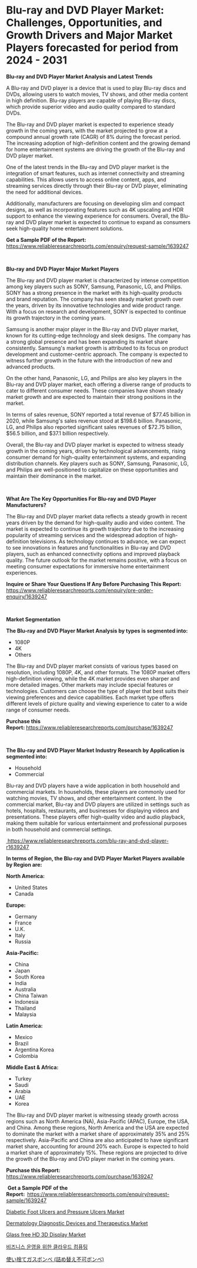 <p><h1>Blu-ray and DVD Player Market: Challenges, Opportunities, and Growth Drivers and Major Market Players forecasted for period from 2024 - 2031</h1></p><p><strong>Blu-ray and DVD Player Market Analysis and Latest Trends</strong></p>
<p><p>A Blu-ray and DVD player is a device that is used to play Blu-ray discs and DVDs, allowing users to watch movies, TV shows, and other media content in high definition. Blu-ray players are capable of playing Blu-ray discs, which provide superior video and audio quality compared to standard DVDs. </p><p>The Blu-ray and DVD player market is expected to experience steady growth in the coming years, with the market projected to grow at a compound annual growth rate (CAGR) of 8% during the forecast period. The increasing adoption of high-definition content and the growing demand for home entertainment systems are driving the growth of the Blu-ray and DVD player market. </p><p>One of the latest trends in the Blu-ray and DVD player market is the integration of smart features, such as internet connectivity and streaming capabilities. This allows users to access online content, apps, and streaming services directly through their Blu-ray or DVD player, eliminating the need for additional devices. </p><p>Additionally, manufacturers are focusing on developing slim and compact designs, as well as incorporating features such as 4K upscaling and HDR support to enhance the viewing experience for consumers. Overall, the Blu-ray and DVD player market is expected to continue to expand as consumers seek high-quality home entertainment solutions.</p></p>
<p><strong>Get a Sample PDF of the Report:&nbsp;</strong> <a href="https://www.reliableresearchreports.com/enquiry/request-sample/1639247">https://www.reliableresearchreports.com/enquiry/request-sample/1639247</a></p>
<p>&nbsp;</p>
<p><strong>Blu-ray and DVD Player Major Market Players</strong></p>
<p><p>The Blu-ray and DVD player market is characterized by intense competition among key players such as SONY, Samsung, Panasonic, LG, and Philips. SONY has a strong presence in the market with its high-quality products and brand reputation. The company has seen steady market growth over the years, driven by its innovative technologies and wide product range. With a focus on research and development, SONY is expected to continue its growth trajectory in the coming years.</p><p>Samsung is another major player in the Blu-ray and DVD player market, known for its cutting-edge technology and sleek designs. The company has a strong global presence and has been expanding its market share consistently. Samsung's market growth is attributed to its focus on product development and customer-centric approach. The company is expected to witness further growth in the future with the introduction of new and advanced products.</p><p>On the other hand, Panasonic, LG, and Philips are also key players in the Blu-ray and DVD player market, each offering a diverse range of products to cater to different consumer needs. These companies have shown steady market growth and are expected to maintain their strong positions in the market.</p><p>In terms of sales revenue, SONY reported a total revenue of $77.45 billion in 2020, while Samsung's sales revenue stood at $198.6 billion. Panasonic, LG, and Philips also reported significant sales revenues of $72.75 billion, $56.5 billion, and $37.1 billion respectively.</p><p>Overall, the Blu-ray and DVD player market is expected to witness steady growth in the coming years, driven by technological advancements, rising consumer demand for high-quality entertainment systems, and expanding distribution channels. Key players such as SONY, Samsung, Panasonic, LG, and Philips are well-positioned to capitalize on these opportunities and maintain their dominance in the market.</p></p>
<p>&nbsp;</p>
<p><strong>What Are The Key Opportunities For Blu-ray and DVD Player Manufacturers?</strong></p>
<p><p>The Blu-ray and DVD player market data reflects a steady growth in recent years driven by the demand for high-quality audio and video content. The market is expected to continue its growth trajectory due to the increasing popularity of streaming services and the widespread adoption of high-definition televisions. As technology continues to advance, we can expect to see innovations in features and functionalities in Blu-ray and DVD players, such as enhanced connectivity options and improved playback quality. The future outlook for the market remains positive, with a focus on meeting consumer expectations for immersive home entertainment experiences.</p></p>
<p><strong>Inquire or Share Your Questions If Any Before Purchasing This Report:</strong> <a href="https://www.reliableresearchreports.com/enquiry/pre-order-enquiry/1639247">https://www.reliableresearchreports.com/enquiry/pre-order-enquiry/1639247</a></p>
<p>&nbsp;</p>
<p><strong>Market Segmentation</strong></p>
<p><strong>The Blu-ray and DVD Player Market Analysis by types is segmented into:</strong></p>
<p><ul><li>1080P</li><li>4K</li><li>Others</li></ul></p>
<p><p>The Blu-ray and DVD player market consists of various types based on resolution, including 1080P, 4K, and other formats. The 1080P market offers high-definition viewing, while the 4K market provides even sharper and more detailed images. Other markets may include special features or technologies. Customers can choose the type of player that best suits their viewing preferences and device capabilities. Each market type offers different levels of picture quality and viewing experience to cater to a wide range of consumer needs.</p></p>
<p><strong>Purchase this Report:&nbsp;</strong><a href="https://www.reliableresearchreports.com/purchase/1639247">https://www.reliableresearchreports.com/purchase/1639247</a></p>
<p>&nbsp;</p>
<p><strong>The Blu-ray and DVD Player Market Industry Research by Application is segmented into:</strong></p>
<p><ul><li>Household</li><li>Commercial</li></ul></p>
<p><p>Blu-ray and DVD players have a wide application in both household and commercial markets. In households, these players are commonly used for watching movies, TV shows, and other entertainment content. In the commercial market, Blu-ray and DVD players are utilized in settings such as hotels, hospitals, restaurants, and businesses for displaying videos and presentations. These players offer high-quality video and audio playback, making them suitable for various entertainment and professional purposes in both household and commercial settings.</p></p>
<p><a href="https://www.reliableresearchreports.com/blu-ray-and-dvd-player-r1639247">&nbsp;https://www.reliableresearchreports.com/blu-ray-and-dvd-player-r1639247</a></p>
<p><strong>In terms of Region, the Blu-ray and DVD Player Market Players available by Region are:</strong></p>
<p>
    <p> <strong> North America: </strong>
        <ul>
            <li>United States</li>
            <li>Canada</li>
        </ul>
        </p> 
    <p> <strong> Europe: </strong>
        <ul>
            <li>Germany</li>
            <li>France</li>
            <li>U.K.</li>
            <li>Italy</li>
            <li>Russia</li>
        </ul>
        </p> 
    <p> <strong> Asia-Pacific: </strong>
        <ul>
            <li>China</li>
            <li>Japan</li>
            <li>South Korea</li>
            <li>India</li>
            <li>Australia</li>
            <li>China Taiwan</li>
            <li>Indonesia</li>
            <li>Thailand</li>
            <li>Malaysia</li>
        </ul>
        </p> 
    <p> <strong> Latin America: </strong>
        <ul>
            <li>Mexico</li>
            <li>Brazil</li>
            <li>Argentina Korea</li>
            <li>Colombia</li>
        </ul>
        </p> 
    <p> <strong> Middle East & Africa: </strong>
        <ul>
            <li>Turkey</li>
            <li>Saudi</li>
            <li>Arabia</li>
            <li>UAE</li>
            <li>Korea</li>
        </ul>
    </p>
    </p>
<p><p>The Blu-ray and DVD player market is witnessing steady growth across regions such as North America (NA), Asia-Pacific (APAC), Europe, the USA, and China. Among these regions, North America and the USA are expected to dominate the market with a market share of approximately 35% and 25% respectively. Asia-Pacific and China are also anticipated to have significant market share, accounting for around 20% each. Europe is expected to hold a market share of approximately 15%. These regions are projected to drive the growth of the Blu-ray and DVD player market in the coming years.</p></p>
<p><strong>Purchase this Report: </strong><a href="https://www.reliableresearchreports.com/purchase/1639247">https://www.reliableresearchreports.com/purchase/1639247</a></p>
<p>&nbsp;<strong>Get a Sample PDF of the Report:&nbsp;&nbsp;</strong><a href="https://www.reliableresearchreports.com/enquiry/request-sample/1639247">https://www.reliableresearchreports.com/enquiry/request-sample/1639247</a></p>
<p><strong></strong></p>
<p><p><a href="https://github.com/khayangel/Market-Research-Report-List-3/blob/main/diabetic-foot-ulcers-and-pressure-ulcers-market.md">Diabetic Foot Ulcers and Pressure Ulcers Market</a></p><p><a href="https://github.com/YashRP12/Market-Research-Report-List-4/blob/main/dermatology-diagnostic-devices-and-therapeutics-market.md">Dermatology Diagnostic Devices and Therapeutics Market</a></p><p><a href="https://issuu.com/reportprime-2/docs/glass-free-hd-3d-display-market-siz_34b3f6fe58ecf3">Glass free HD 3D Display Market</a></p><p><a href="https://github.com/tukangkrupk/Market-Research-Report-List-1/blob/main/735217482865.md">비즈니스 운영을 위한 클라우드 컴퓨팅</a></p><p><a href="https://github.com/mcbeesbxa270/Market-Research-Report-List-2/blob/main/116813493609.md">使い捨てガスボンベ (詰め替え不可ボンベ)</a></p></p>